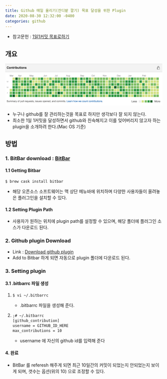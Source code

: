```yaml
---
title: Github 매일 올리기(잔디밭 깔기) 목표 달성을 위한 Plugin
date: 2020-08-30 12:32:00 -0400
categories: github
---
```

- 참고문헌 : [1일1커밋 목표로하기](https://fernando.kr/20)

## 개요
![image](/_posts/images/github_green.png)
- 누구나 github를 잘 관리하는것을 목표로 하지만 생각보다 잘 되지 않는다. 
- 최소한 1일 1커밋을 달성하면서 github와 친숙해지고 이를 잊어버리지 않고자 하는 plugin을 소개하려 한다.(Mac OS 기준)

## 방법
### 1. BitBar download : [BitBar](https://getbitbar.com/)
#### 1.1 Getting Bitbar
```shell
$ brew cask install bitbar
```
- 해당 오픈소스 소프트웨어는 맥 상단 메뉴바에 위치하며 다양한 사용자들이 올려놓은 플러그인을 설치할 수 있다.
  
#### 1.2 Setting Plugin Path
- 사용자가 원하는 위치에 plugin path를 설정할 수 있으며, 해당 폴더에 플러그인 소스가 다운로드 된다.
  
### 2. Github plugin Download
- Link : [Download github plugin](https://getbitbar.com/plugins/Dev/GitHub/github-contribution.10m.rb)
- Add to Bitbar 하게 되면 자동으로 plugin 폴더에 다운로드 된다.
  
### 3. Setting plugin

#### 3.1 .bitbarrc 파일 생성
1. 
   ```shell
   $ vi ~/.bitbarrc
   ```
   - .bitbarrc 파일을 생성해 준다.
2. 
   ```text
   ;# ~/.bitbarrc 
   [github_contribution] 
   username = GITHUB_ID_HERE 
   max_contributions = 10  
   ```
   - username 에 자신의 github id를 입력해 준다

#### 4. 완료
- BitBar 를 referesh 해주게 되면 최근 10일간의 커밋이 되었는지 안되었는지 보이게 되며, 갯수는 옵션(위의 10) 으로 조정할 수 있다.
